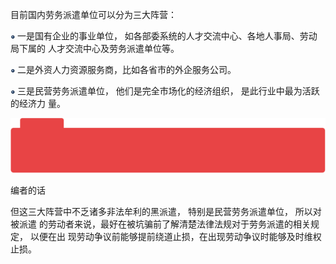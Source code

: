 目前国内劳务派遣单位可以分为三大阵营：

![](</@img/img_ 987.png>) 一是国有企业的事业单位， 如各部委系统的人才交流中心、各地人事局、劳动局下属的 人才交流中心及劳务派遣单位等。

![](</@img/img_ 988.png>) 二是外资人力资源服务商，比如各省市的外企服务公司。

![](</@img/img_ 989.png>) 三是民营劳务派遣单位， 他们是完全市场化的经济组织， 是此行业中最为活跃的经济力 量。

![](</@img/img_ 990.png>)

编者的话

但这三大阵营中不乏诸多非法牟利的黑派遣， 特别是民营劳务派遣单位， 所以对被派遣 的劳动者来说，最好在被坑骗前了解清楚法律法规对于劳务派遣的相关规定， 以便在出 现劳动争议前能够提前绕道止损，在出现劳动争议时能够及时维权止损。